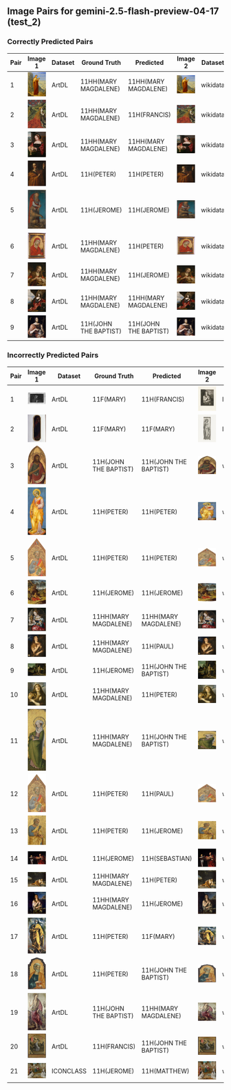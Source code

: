 ## Image Pairs for gemini-2.5-flash-preview-04-17 (test_2)

### Correctly Predicted Pairs

| Pair | Image 1 | Dataset | Ground Truth | Predicted | Image 2 | Dataset | Ground Truth | Predicted |
|------|---------|---------|--------------|-----------|---------|---------|--------------|-----------|
| 1 | ![Image 1](../../example/image_1_258398.jpg) | ArtDL | 11HH(MARY MAGDALENE) | 11HH(MARY MAGDALENE) | ![Image 2](../../example/image_2_Q19820268.jpg) | wikidata | 11HH(MARY MAGDALENE) | 11HH(MARY MAGDALENE) |
| 2 | ![Image 1](../../example/image_1_Q19925792.jpg) | ArtDL | 11HH(MARY MAGDALENE) | 11H(FRANCIS) | ![Image 2](../../example/image_2_Q19925792.jpg) | wikidata | 11HH(MARY MAGDALENE) | 11H(FRANCIS) |
| 3 | ![Image 1](../../example/image_1_Q20267955.jpg) | ArtDL | 11HH(MARY MAGDALENE) | 11HH(MARY MAGDALENE) | ![Image 2](../../example/image_2_Q20267955.jpg) | wikidata | 11HH(MARY MAGDALENE) | 11HH(MARY MAGDALENE) |
| 4 | ![Image 1](../../example/image_1_Q21283213.jpg) | ArtDL | 11H(PETER) | 11H(PETER) | ![Image 2](../../example/image_2_Q21283213.jpg) | wikidata | 11H(PETER) | 11H(PETER) |
| 5 | ![Image 1](../../example/image_1_Q27981491.jpg) | ArtDL | 11H(JEROME) | 11H(JEROME) | ![Image 2](../../example/image_2_Q27981491.jpg) | wikidata | 11H(JEROME) | 11H(JEROME) |
| 6 | ![Image 1](../../example/image_1_Q29477236.jpg) | ArtDL | 11HH(MARY MAGDALENE) | 11H(PETER) | ![Image 2](../../example/image_2_Q29477236.jpg) | wikidata | 11HH(MARY MAGDALENE) | 11H(PETER) |
| 7 | ![Image 1](../../example/image_1_Q55102676.jpg) | ArtDL | 11HH(MARY MAGDALENE) | 11H(JEROME) | ![Image 2](../../example/image_2_Q55102676.jpg) | wikidata | 11HH(MARY MAGDALENE) | 11H(JEROME) |
| 8 | ![Image 1](../../example/image_1_Q6004260.jpg) | ArtDL | 11HH(MARY MAGDALENE) | 11HH(MARY MAGDALENE) | ![Image 2](../../example/image_2_Q6004260.jpg) | wikidata | 11HH(MARY MAGDALENE) | 11HH(MARY MAGDALENE) |
| 9 | ![Image 1](../../example/image_1_clouet_jean_francbap.jpg) | ArtDL | 11H(JOHN THE BAPTIST) | 11H(JOHN THE BAPTIST) | ![Image 2](../../example/image_2_Q30096142.jpg) | wikidata | 11H(JOHN THE BAPTIST) | 11H(JOHN THE BAPTIST) |

### Incorrectly Predicted Pairs

| Pair | Image 1 | Dataset | Ground Truth | Predicted | Image 2 | Dataset | Ground Truth | Predicted |
|------|---------|---------|--------------|-----------|---------|---------|--------------|-----------|
| 1 | ![Image 1](../../example/image_1_ICCD3163621_13815-H.jpg) | ArtDL | 11F(MARY) | 11H(FRANCIS) | ![Image 2](../../example/image_2_IIHIM_RIJKS_1401436342.jpg) | ICONCLASS | 11HH(MARY MAGDALENE) | 11H(PAUL) |
| 2 | ![Image 1](../../example/image_1_ICCD3710537_375754.jpg) | ArtDL | 11F(MARY) | 11F(MARY) | ![Image 2](../../example/image_2_IIHIM_RIJKS_1827277148.jpg) | ICONCLASS | 11HH(CATHERINE) | 11HH(MARY MAGDALENE) |
| 3 | ![Image 1](../../example/image_1_1939_1_291.jpg) | ArtDL | 11H(JOHN THE BAPTIST) | 11H(JOHN THE BAPTIST) | ![Image 2](../../example/image_2_Q20173065.jpg) | wikidata | 11H(JOHN THE BAPTIST) | 11HH(MARY MAGDALENE) |
| 4 | ![Image 1](../../example/image_1_1939_1_80.jpg) | ArtDL | 11H(PETER) | 11H(PETER) | ![Image 2](../../example/image_2_Q20173671.jpg) | wikidata | 11H(PETER) | 11H(PAUL) |
| 5 | ![Image 1](../../example/image_1_1950_11_1_a.jpg) | ArtDL | 11H(PETER) | 11H(PETER) | ![Image 2](../../example/image_2_Q20173413.jpg) | wikidata | 11H(PETER) | 11H(JOHN THE BAPTIST) |
| 6 | ![Image 1](../../example/image_1_253141.jpg) | ArtDL | 11H(JEROME) | 11H(JEROME) | ![Image 2](../../example/image_2_Q3947314.jpg) | wikidata | 11H(JEROME) | 11H(JOSEPH) |
| 7 | ![Image 1](../../example/image_1_253669.jpg) | ArtDL | 11HH(MARY MAGDALENE) | 11HH(MARY MAGDALENE) | ![Image 2](../../example/image_2_Q20540321.jpg) | wikidata | 11HH(MARY MAGDALENE) | 11H(JEROME) |
| 8 | ![Image 1](../../example/image_1_Q15974339.jpg) | ArtDL | 11HH(MARY MAGDALENE) | 11H(PAUL) | ![Image 2](../../example/image_2_Q15974339.jpg) | wikidata | 11HH(MARY MAGDALENE) | 11HH(MARY MAGDALENE) |
| 9 | ![Image 1](../../example/image_1_Q17335796.jpg) | ArtDL | 11H(JEROME) | 11H(JOHN THE BAPTIST) | ![Image 2](../../example/image_2_Q17335796.jpg) | wikidata | 11H(JEROME) | 11H(JEROME) |
| 10 | ![Image 1](../../example/image_1_Q18748614.jpg) | ArtDL | 11HH(MARY MAGDALENE) | 11H(PETER) | ![Image 2](../../example/image_2_Q18748614.jpg) | wikidata | 11HH(MARY MAGDALENE) | 11HH(MARY MAGDALENE) |
| 11 | ![Image 1](../../example/image_1_Q19926040.jpg) | ArtDL | 11HH(MARY MAGDALENE) | 11H(JOHN THE BAPTIST) | ![Image 2](../../example/image_2_Q19926040.jpg) | wikidata | 11HH(MARY MAGDALENE) | 11HH(MARY MAGDALENE) |
| 12 | ![Image 1](../../example/image_1_Q20173413.jpg) | ArtDL | 11H(PETER) | 11H(PAUL) | ![Image 2](../../example/image_2_Q20173413.jpg) | wikidata | 11H(PETER) | 11H(JOHN THE BAPTIST) |
| 13 | ![Image 1](../../example/image_1_Q20173883.jpg) | ArtDL | 11H(PETER) | 11H(JEROME) | ![Image 2](../../example/image_2_Q20173883.jpg) | wikidata | 11H(PETER) | 11H(JOHN THE BAPTIST) |
| 14 | ![Image 1](../../example/image_1_Q2715177.jpg) | ArtDL | 11H(JEROME) | 11H(SEBASTIAN) | ![Image 2](../../example/image_2_Q2715177.jpg) | wikidata | 11H(JEROME) | 11H(PETER) |
| 15 | ![Image 1](../../example/image_1_Q29024815.jpg) | ArtDL | 11HH(MARY MAGDALENE) | 11H(PETER) | ![Image 2](../../example/image_2_Q29024815.jpg) | wikidata | 11HH(MARY MAGDALENE) | 11HH(MARY MAGDALENE) |
| 16 | ![Image 1](../../example/image_1_Q4448822.jpg) | ArtDL | 11HH(MARY MAGDALENE) | 11H(JEROME) | ![Image 2](../../example/image_2_Q4448822.jpg) | wikidata | 11HH(MARY MAGDALENE) | 11HH(MARY MAGDALENE) |
| 17 | ![Image 1](../../example/image_1_Q9073676.jpg) | ArtDL | 11H(PETER) | 11F(MARY) | ![Image 2](../../example/image_2_Q9073676.jpg) | wikidata | 11H(PETER) | 11H(JOHN THE BAPTIST) |
| 18 | ![Image 1](../../example/image_1___EX_1000788252_18423.jpg) | ArtDL | 11H(PETER) | 11H(JOHN THE BAPTIST) | ![Image 2](../../example/image_2_Q20172983.jpg) | wikidata | 11H(PETER) | 11H(FRANCIS) |
| 19 | ![Image 1](../../example/image_1_en-SK-A-3382.jpg) | ArtDL | 11H(JOHN THE BAPTIST) | 11HH(MARY MAGDALENE) | ![Image 2](../../example/image_2_Q17334273.jpg) | wikidata | 11H(JOHN THE BAPTIST) | 11H(JEROME) |
| 20 | ![Image 1](../../example/image_1_en-SK-A-4006.jpg) | ArtDL | 11H(FRANCIS) | 11H(JOHN THE BAPTIST) | ![Image 2](../../example/image_2_Q17335839.jpg) | wikidata | 11H(FRANCIS) | 11H(JEROME) |
| 21 | ![Image 1](../../example/image_1_IIHIM_RIJKS_-649904531.jpg) | ICONCLASS | 11H(JEROME) | 11H(MATTHEW) | ![Image 2](../../example/image_2_Q17328232.jpg) | wikidata | 11H(JEROME) | 11H(JEROME) |
